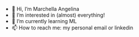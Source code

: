 - 👋 Hi, I’m Marchella Angelina
- 👀 I’m interested in (almost) everything!
- 🌱 I’m currently learning ML
- 📫 How to reach me: my personal email or linkedin

<!---
MarchellaAngelina/MarchellaAngelina is a ✨ special ✨ repository because its `README.md` (this file) appears on your GitHub profile.
You can click the Preview link to take a look at your changes.
--->
